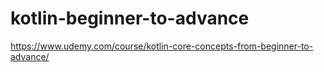 # kotlin-beginner-to-advance
https://www.udemy.com/course/kotlin-core-concepts-from-beginner-to-advance/
